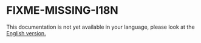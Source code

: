 # FIXME-MISSING-I18N

This documentation is not yet available in your language, please look at the [English version.](../../../EN/development/linshare-ui-admin/how-to-add-new-upgrade-task.md)